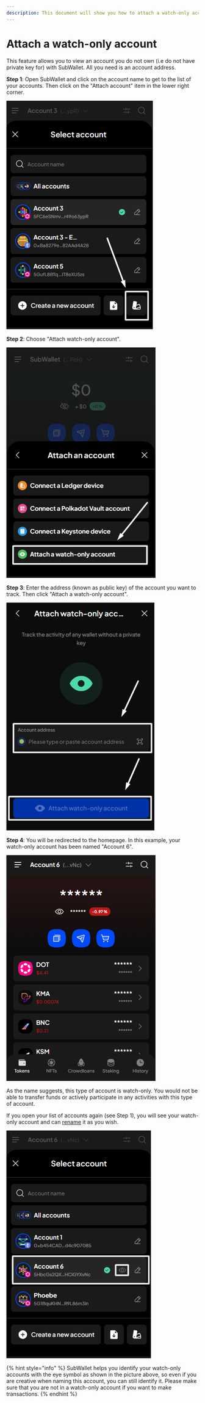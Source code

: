 ```yaml
---
description: This document will show you how to attach a watch-only account on SubWallet.
---
```


# Attach a watch-only account

This feature allows you to view an account you do not own (i.e do not have private key for) with SubWallet. All you need is an account address.

**Step 1**: Open SubWallet and click on the account name to get to the list of your accounts. Then click on the "Attach account" item in the lower right corner.

![](<../../.gitbook/assets/image (100) (1) (1) (1).png>)

**Step 2**: Choose "Attach watch-only account".

![](<../../.gitbook/assets/image (30) (1) (1) (1) (1) (1).png>)

**Step 3**: Enter the address (known as public key) of the account you want to track. Then click "Attach a watch-only account".

![](<../../.gitbook/assets/image (34) (1) (1) (1) (1) (1).png>)

**Step 4**: You will be redirected to the homepage. In this example, your watch-only account has been named "Account 6".

![](<../../.gitbook/assets/image (31) (1) (1) (1) (1) (1).png>)

As the name suggests, this type of account is watch-only. You would not be able to transfer funds or actively participate in any activities with this type of account.&#x20;

If you open your list of accounts again (see Step 1), you will see your watch-only account and can [rename](switch-between-accounts-and-change-account-name.md) it as you wish.

![](<../../.gitbook/assets/image (101) (1) (1) (1).png>)

{% hint style="info" %}
SubWallet helps you identify your watch-only accounts with the eye symbol as shown in the picture above, so even if you are creative when naming this account, you can still identify it. Please make sure that you are not in a watch-only account if you want to make transactions.
{% endhint %}



